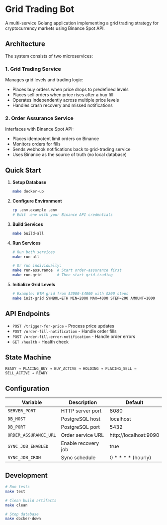 # Grid Trading Bot

A multi-service Golang application implementing a grid trading strategy for cryptocurrency markets using Binance Spot API.

## Architecture

The system consists of two microservices:

### 1. Grid Trading Service
Manages grid levels and trading logic:
- Places buy orders when price drops to predefined levels
- Places sell orders when price rises after a buy fill
- Operates independently across multiple price levels
- Handles crash recovery and missed notifications

### 2. Order Assurance Service
Interfaces with Binance Spot API:
- Places idempotent limit orders on Binance
- Monitors orders for fills
- Sends webhook notifications back to grid-trading service
- Uses Binance as the source of truth (no local database)

## Quick Start

1. **Setup Database**
   ```bash
   make docker-up
   ```

2. **Configure Environment**
   ```bash
   cp .env.example .env
   # Edit .env with your Binance API credentials
   ```

3. **Build Services**
   ```bash
   make build-all
   ```

4. **Run Services**
   ```bash
   # Run both services
   make run-all

   # Or run individually:
   make run-assurance  # Start order-assurance first
   make run-grid       # Then start grid-trading
   ```

5. **Initialize Grid Levels**
   ```bash
   # Example: ETH grid from $2000-$4000 with $200 steps
   make init-grid SYMBOL=ETH MIN=2000 MAX=4000 STEP=200 AMOUNT=1000
   ```

## API Endpoints

- `POST /trigger-for-price` - Process price updates
- `POST /order-fill-notification` - Handle order fills
- `POST /order-fill-error-notification` - Handle order errors
- `GET /health` - Health check

## State Machine

```
READY → PLACING_BUY → BUY_ACTIVE → HOLDING → PLACING_SELL → SELL_ACTIVE → READY
```

## Configuration

| Variable | Description | Default |
|----------|-------------|---------|
| `SERVER_PORT` | HTTP server port | 8080 |
| `DB_HOST` | PostgreSQL host | localhost |
| `DB_PORT` | PostgreSQL port | 5432 |
| `ORDER_ASSURANCE_URL` | Order service URL | http://localhost:9090 |
| `SYNC_JOB_ENABLED` | Enable recovery job | true |
| `SYNC_JOB_CRON` | Sync schedule | 0 * * * * (hourly) |

## Development

```bash
# Run tests
make test

# Clean build artifacts
make clean

# Stop database
make docker-down
```